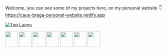 Welcome, you can see some of my projects here, on my personal website 👇
https://caue-braga-personal-website.netlify.app


[![Top Langs](https://github-readme-stats.vercel.app/api/top-langs/?username=CaueBraga&layout=compact&theme=radical)](https://github.com/CaueBraga/github-readme-stats)

<div>
<img height="50" width="40" src="https://cdn.jsdelivr.net/gh/devicons/devicon/icons/react/react-original-wordmark.svg" />
<img height="50" width="40" src="https://cdn.jsdelivr.net/gh/devicons/devicon/icons/nextjs/nextjs-original.svg" />
<img height="50" width="40"  src="https://cdn.jsdelivr.net/gh/devicons/devicon/icons/tailwindcss/tailwindcss-plain.svg" />
<img height="50" width="40" src="https://cdn.jsdelivr.net/gh/devicons/devicon/icons/javascript/javascript-original.svg" />
<img height="50" width="40" src="https://cdn.jsdelivr.net/gh/devicons/devicon/icons/typescript/typescript-original.svg" />
<img height="50" width="40" src="https://cdn.jsdelivr.net/gh/devicons/devicon/icons/html5/html5-original.svg" />
<img height="50" width="40" src="https://cdn.jsdelivr.net/gh/devicons/devicon/icons/css3/css3-original.svg" />


 
 </div>

   
